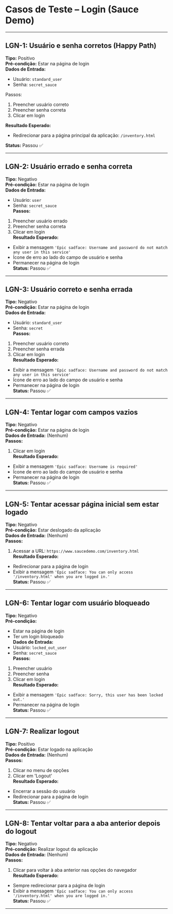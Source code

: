 # Casos de Teste – Login (Sauce Demo)

---

## LGN-1: Usuário e senha corretos (Happy Path) 

**Tipo:** Positivo  
**Pré-condição:** Estar na página de login  
**Dados de Entrada:**  
- Usuário: `standard_user`  
- Senha: `secret_sauce`
  
Passos: 
1. Preencher usuário correto  
2. Preencher senha correta  
3. Clicar em login
   
**Resultado Esperado:**  
- Redirecionar para a página principal da aplicação: `/inventory.html`
   
**Status:** Passou ✅

---

## LGN-2: Usuário errado e senha correta  
**Tipo:** Negativo  
**Pré-condição:** Estar na página de login  
**Dados de Entrada:**  
- Usuário: `user`  
- Senha: `secret_sauce`  
**Passos:**  
1. Preencher usuário errado  
2. Preencher senha correta  
3. Clicar em login  
**Resultado Esperado:**  
- Exibir a mensagem `'Epic sadface: Username and password do not match any user in this service'`  
- Ícone de erro ao lado do campo de usuário e senha  
- Permanecer na página de login  
**Status:** Passou ✅

---

## LGN-3: Usuário correto e senha errada  
**Tipo:** Negativo  
**Pré-condição:** Estar na página de login  
**Dados de Entrada:**  
- Usuário: `standard_user`  
- Senha: `secret`  
**Passos:**  
1. Preencher usuário correto  
2. Preencher senha errada  
3. Clicar em login  
**Resultado Esperado:**  
- Exibir a mensagem `'Epic sadface: Username and password do not match any user in this service'`  
- Ícone de erro ao lado do campo de usuário e senha  
- Permanecer na página de login  
**Status:** Passou ✅

---

## LGN-4: Tentar logar com campos vazios  
**Tipo:** Negativo  
**Pré-condição:** Estar na página de login  
**Dados de Entrada:** (Nenhum)  
**Passos:**  
1. Clicar em login  
**Resultado Esperado:**  
- Exibir a mensagem `'Epic sadface: Username is required'`  
- Ícone de erro ao lado do campo de usuário e senha  
- Permanecer na página de login  
**Status:** Passou ✅

---

## LGN-5: Tentar acessar página inicial sem estar logado  
**Tipo:** Negativo  
**Pré-condição:** Estar deslogado da aplicação  
**Dados de Entrada:** (Nenhum)  
**Passos:**  
1. Acessar a URL: `https://www.saucedemo.com/inventory.html`  
**Resultado Esperado:**  
- Redirecionar para a página de login  
- Exibir a mensagem `'Epic sadface: You can only access '/inventory.html' when you are logged in.'`  
**Status:** Passou ✅

---

## LGN-6: Tentar logar com usuário bloqueado  
**Tipo:** Negativo  
**Pré-condição:**  
- Estar na página de login  
- Ter um login bloqueado  
**Dados de Entrada:**  
- Usuário: `locked_out_user`  
- Senha: `secret_sauce`  
**Passos:**  
1. Preencher usuário  
2. Preencher senha  
3. Clicar em login  
**Resultado Esperado:**  
- Exibir a mensagem `'Epic sadface: Sorry, this user has been locked out.'`  
- Permanecer na página de login  
**Status:** Passou ✅

---

## LGN-7: Realizar logout  
**Tipo:** Positivo  
**Pré-condição:** Estar logado na aplicação  
**Dados de Entrada:** (Nenhum)  
**Passos:**  
1. Clicar no menu de opções  
2. Clicar em 'Logout'  
**Resultado Esperado:**  
- Encerrar a sessão do usuário  
- Redirecionar para a página de login  
**Status:** Passou ✅ 

---

## LGN-8: Tentar voltar para a aba anterior depois do logout  
**Tipo:** Negativo  
**Pré-condição:** Realizar logout da aplicação  
**Dados de Entrada:** (Nenhum)  
**Passos:**  
1. Clicar para voltar à aba anterior nas opções do navegador  
**Resultado Esperado:**  
- Sempre redirecionar para a página de login  
- Exibir a mensagem `'Epic sadface: You can only access '/inventory.html' when you are logged in.'`  
**Status:** Passou ✅

---
